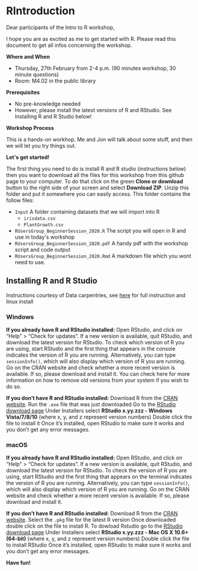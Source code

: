 # RIntroduction

Dear participants of the Intro to R workshop,

I hope you are as excited as me to get started with R. Please read this document to get all infos concerning the workshop.

**Where and When**

* Thursday, 27th February from 2-4 p.m. (90 minutes workshop, 30 minute questions)
* Room: M4.02 in the public library

**Prerequisites**

* No pre-knowledge needed
* However, please install the latest versions of R and RStudio. See Installing R and R Studio below!

**Workshop Process**

This is a hands-on workhop. Me and Jon will talk about some stuff, and then we will let you try things out.

**Let's get started!**

The first thing you need to do is install R and R studio (instructions below) then you want to download all the files for this workshop from this github page to your computer. To do that click on the green **Clone or download** button to the right side of your screen and select **Download ZIP**. Unzip this folder and put it somewhere you can easily access. This folder contains the follow files:

- `Input` A folder containing datasets that we will import into R
  - `irisdata.csv`
  - `PlantGrowth.csv`
- `RUsersGroup_BeginnerSession_2020.R` The script you will open in R and use in today's workshop
- `RUsersGroup_BeginnerSession_2020.pdf` A handy pdf with the workshop script and code output 
- `RUsersGroup_BeginnerSession_2020.Rmd` A markdown file which you wont need to use. 

## Installing R and R Studio
Instructions courtesy of Data carpentries, see [here](https://mq-software-carpentry.github.io/r-ggplot-extension/setup.html) for full instruction and linux install 

### Windows

**If you already have R and RStudio installed:**
Open RStudio, and click on “Help” > “Check for updates”. If a new version is available, quit RStudio, and download the latest version for RStudio. To check which version of R you are using, start RStudio and the first thing that appears in the console indicates the version of R you are running. Alternatively, you can type `sessionInfo()`, which will also display which version of R you are running. Go on the CRAN website and check whether a more recent version is available. If so, please download and install it. You can check here for more information on how to remove old versions from your system if you wish to do so.

**If you don’t have R and RStudio installed:**
Download R from the [CRAN website](http://cran.r-project.org/bin/windows/base/release.htm).
Run the `.exe` file that was just downloaded
Go to the [RStudio download page](https://www.rstudio.com/products/rstudio/download/#download)
Under Installers select **RStudio x.yy.zzz - Windows Vista/7/8/10** (where x, y, and z represent version numbers)
Double click the file to install it
Once it’s installed, open RStudio to make sure it works and you don’t get any error messages.

### macOS

**If you already have R and RStudio installed:**
Open RStudio, and click on “Help” > “Check for updates”. If a new version is available, quit RStudio, and download the latest version for RStudio.
To check the version of R you are using, start RStudio and the first thing that appears on the terminal indicates the version of R you are running. Alternatively, you can type `sessionInfo()`, which will also display which version of R you are running. Go on the CRAN website and check whether a more recent version is available. If so, please download and install it.

**If you don’t have R and RStudio installed:**
Download R from the [CRAN website](http://cran.r-project.org/bin/macosx/).
Select the `.pkg` file for the latest R version
Once downloaded double click on the file to install R. 
To dowload Rstudio go to the [RStudio download page](https://www.rstudio.com/products/rstudio/download/#download)
Under Installers select **RStudio x.yy.zzz - Mac OS X 10.6+ (64-bit)** (where x, y, and z represent version numbers)
Double click the file to install RStudio
Once it’s installed, open RStudio to make sure it works and you don’t get any error messages.


**Have fun!**
